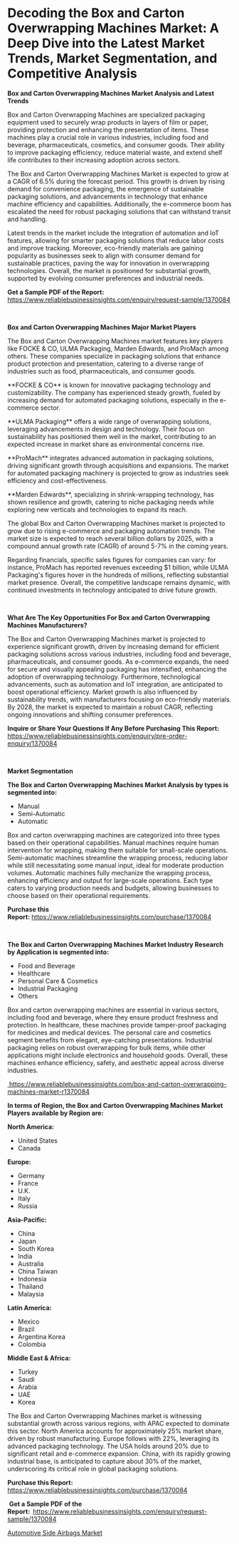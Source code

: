 <p><h1>Decoding the Box and Carton Overwrapping Machines Market: A Deep Dive into the Latest Market Trends, Market Segmentation, and Competitive Analysis</h1></p><p><strong>Box and Carton Overwrapping Machines Market Analysis and Latest Trends</strong></p>
<p><p>Box and Carton Overwrapping Machines are specialized packaging equipment used to securely wrap products in layers of film or paper, providing protection and enhancing the presentation of items. These machines play a crucial role in various industries, including food and beverage, pharmaceuticals, cosmetics, and consumer goods. Their ability to improve packaging efficiency, reduce material waste, and extend shelf life contributes to their increasing adoption across sectors.</p><p>The Box and Carton Overwrapping Machines Market is expected to grow at a CAGR of 6.5% during the forecast period. This growth is driven by rising demand for convenience packaging, the emergence of sustainable packaging solutions, and advancements in technology that enhance machine efficiency and capabilities. Additionally, the e-commerce boom has escalated the need for robust packaging solutions that can withstand transit and handling.</p><p>Latest trends in the market include the integration of automation and IoT features, allowing for smarter packaging solutions that reduce labor costs and improve tracking. Moreover, eco-friendly materials are gaining popularity as businesses seek to align with consumer demand for sustainable practices, paving the way for innovation in overwrapping technologies. Overall, the market is positioned for substantial growth, supported by evolving consumer preferences and industrial needs.</p></p>
<p><strong>Get a Sample PDF of the Report:&nbsp;</strong> <a href="https://www.reliablebusinessinsights.com/enquiry/request-sample/1370084?utm_campaign=3322&utm_medium=2&utm_source=Github&utm_content=ia&utm_term=22032025&utm_id=box-and-carton-overwrapping-machines">https://www.reliablebusinessinsights.com/enquiry/request-sample/1370084</a></p>
<p>&nbsp;</p>
<p><strong>Box and Carton Overwrapping Machines Major Market Players</strong></p>
<p><p>The Box and Carton Overwrapping Machines market features key players like FOCKE & CO, ULMA Packaging, Marden Edwards, and ProMach among others. These companies specialize in packaging solutions that enhance product protection and presentation, catering to a diverse range of industries such as food, pharmaceuticals, and consumer goods.</p><p>**FOCKE & CO** is known for innovative packaging technology and customizability. The company has experienced steady growth, fueled by increasing demand for automated packaging solutions, especially in the e-commerce sector.</p><p>**ULMA Packaging** offers a wide range of overwrapping solutions, leveraging advancements in design and technology. Their focus on sustainability has positioned them well in the market, contributing to an expected increase in market share as environmental concerns rise.</p><p>**ProMach** integrates advanced automation in packaging solutions, driving significant growth through acquisitions and expansions. The market for automated packaging machinery is projected to grow as industries seek efficiency and cost-effectiveness.</p><p>**Marden Edwards**, specializing in shrink-wrapping technology, has shown resilience and growth, catering to niche packaging needs while exploring new verticals and technologies to expand its reach.</p><p>The global Box and Carton Overwrapping Machines market is projected to grow due to rising e-commerce and packaging automation trends. The market size is expected to reach several billion dollars by 2025, with a compound annual growth rate (CAGR) of around 5-7% in the coming years.</p><p>Regarding financials, specific sales figures for companies can vary: for instance, ProMach has reported revenues exceeding $1 billion, while ULMA Packaging's figures hover in the hundreds of millions, reflecting substantial market presence. Overall, the competitive landscape remains dynamic, with continued investments in technology anticipated to drive future growth.</p></p>
<p>&nbsp;</p>
<p><strong>What Are The Key Opportunities For Box and Carton Overwrapping Machines Manufacturers?</strong></p>
<p><p>The Box and Carton Overwrapping Machines market is projected to experience significant growth, driven by increasing demand for efficient packaging solutions across various industries, including food and beverage, pharmaceuticals, and consumer goods. As e-commerce expands, the need for secure and visually appealing packaging has intensified, enhancing the adoption of overwrapping technology. Furthermore, technological advancements, such as automation and IoT integration, are anticipated to boost operational efficiency. Market growth is also influenced by sustainability trends, with manufacturers focusing on eco-friendly materials. By 2028, the market is expected to maintain a robust CAGR, reflecting ongoing innovations and shifting consumer preferences.</p></p>
<p><strong>Inquire or Share Your Questions If Any Before Purchasing This Report:</strong> <a href="https://www.reliablebusinessinsights.com/enquiry/pre-order-enquiry/1370084?utm_campaign=3322&utm_medium=2&utm_source=Github&utm_content=ia&utm_term=22032025&utm_id=box-and-carton-overwrapping-machines">https://www.reliablebusinessinsights.com/enquiry/pre-order-enquiry/1370084</a></p>
<p>&nbsp;</p>
<p><strong>Market Segmentation</strong></p>
<p><strong>The Box and Carton Overwrapping Machines Market Analysis by types is segmented into:</strong></p>
<p><ul><li>Manual</li><li>Semi-Automatic</li><li>Automatic</li></ul></p>
<p><p>Box and carton overwrapping machines are categorized into three types based on their operational capabilities. Manual machines require human intervention for wrapping, making them suitable for small-scale operations. Semi-automatic machines streamline the wrapping process, reducing labor while still necessitating some manual input, ideal for moderate production volumes. Automatic machines fully mechanize the wrapping process, enhancing efficiency and output for large-scale operations. Each type caters to varying production needs and budgets, allowing businesses to choose based on their operational requirements.</p></p>
<p><strong>Purchase this Report:&nbsp;</strong><a href="https://www.reliablebusinessinsights.com/purchase/1370084?utm_campaign=3322&utm_medium=2&utm_source=Github&utm_content=ia&utm_term=22032025&utm_id=box-and-carton-overwrapping-machines">https://www.reliablebusinessinsights.com/purchase/1370084</a></p>
<p>&nbsp;</p>
<p><strong>The Box and Carton Overwrapping Machines Market Industry Research by Application is segmented into:</strong></p>
<p><ul><li>Food and Beverage</li><li>Healthcare</li><li>Personal Care & Cosmetics</li><li>Industrial Packaging</li><li>Others</li></ul></p>
<p><p>Box and carton overwrapping machines are essential in various sectors, including food and beverage, where they ensure product freshness and protection. In healthcare, these machines provide tamper-proof packaging for medicines and medical devices. The personal care and cosmetics segment benefits from elegant, eye-catching presentations. Industrial packaging relies on robust overwrapping for bulk items, while other applications might include electronics and household goods. Overall, these machines enhance efficiency, safety, and aesthetic appeal across diverse industries.</p></p>
<p><a href="https://www.reliablebusinessinsights.com/box-and-carton-overwrapping-machines-market-r1370084?utm_campaign=3322&utm_medium=2&utm_source=Github&utm_content=ia&utm_term=22032025&utm_id=box-and-carton-overwrapping-machines">&nbsp;https://www.reliablebusinessinsights.com/box-and-carton-overwrapping-machines-market-r1370084</a></p>
<p><strong>In terms of Region, the Box and Carton Overwrapping Machines Market Players available by Region are:</strong></p>
<p>
    <p> <strong> North America: </strong>
        <ul>
            <li>United States</li>
            <li>Canada</li>
        </ul>
        </p> 
    <p> <strong> Europe: </strong>
        <ul>
            <li>Germany</li>
            <li>France</li>
            <li>U.K.</li>
            <li>Italy</li>
            <li>Russia</li>
        </ul>
        </p> 
    <p> <strong> Asia-Pacific: </strong>
        <ul>
            <li>China</li>
            <li>Japan</li>
            <li>South Korea</li>
            <li>India</li>
            <li>Australia</li>
            <li>China Taiwan</li>
            <li>Indonesia</li>
            <li>Thailand</li>
            <li>Malaysia</li>
        </ul>
        </p> 
    <p> <strong> Latin America: </strong>
        <ul>
            <li>Mexico</li>
            <li>Brazil</li>
            <li>Argentina Korea</li>
            <li>Colombia</li>
        </ul>
        </p> 
    <p> <strong> Middle East & Africa: </strong>
        <ul>
            <li>Turkey</li>
            <li>Saudi</li>
            <li>Arabia</li>
            <li>UAE</li>
            <li>Korea</li>
        </ul>
    </p>
    </p>
<p><p>The Box and Carton Overwrapping Machines market is witnessing substantial growth across various regions, with APAC expected to dominate this sector. North America accounts for approximately 25% market share, driven by robust manufacturing. Europe follows with 22%, leveraging its advanced packaging technology. The USA holds around 20% due to significant retail and e-commerce expansion. China, with its rapidly growing industrial base, is anticipated to capture about 30% of the market, underscoring its critical role in global packaging solutions.</p></p>
<p><strong>Purchase this Report: </strong><a href="https://www.reliablebusinessinsights.com/purchase/1370084?utm_campaign=3322&utm_medium=2&utm_source=Github&utm_content=ia&utm_term=22032025&utm_id=box-and-carton-overwrapping-machines">https://www.reliablebusinessinsights.com/purchase/1370084</a></p>
<p>&nbsp;<strong>Get a Sample PDF of the Report:&nbsp;&nbsp;</strong><a href="https://www.reliablebusinessinsights.com/enquiry/request-sample/1370084?utm_campaign=3322&utm_medium=2&utm_source=Github&utm_content=ia&utm_term=22032025&utm_id=box-and-carton-overwrapping-machines">https://www.reliablebusinessinsights.com/enquiry/request-sample/1370084</a></p>
<p><strong></strong></p>
<p><p><a href="https://github.com/spoorsusama/Market-Research-Report-List-1/blob/main/automotive-side-airbags-market.md?utm_campaign=3322&utm_medium=2&utm_source=Github&utm_content=ia&utm_term=22032025&utm_id=box-and-carton-overwrapping-machines">Automotive Side Airbags Market</a></p></p>